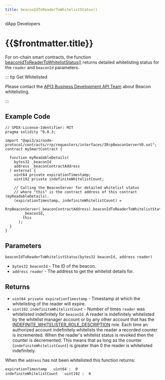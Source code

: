 ```yaml
---
title: beaconIdToReaderToWhitelistStatus()
---
```


<TitleSpan>dApp Developers</TitleSpan>

# {{$frontmatter.title}}

<VersionWarning/>

<TocHeader />
<TOC class="table-of-contents" :include-level="[2,3]" />

For on-chain smart contracts, the function
[beaconIdToReaderToWhitelistStatus()](https://github.com/api3dao/airnode/blob/master/packages/airnode-protocol/contracts/rrp/requesters/RrpBeaconServerV0.sol#L363-L383)
returns detailed whitelisting status for the `reader` and `beaconId` parameters.

::: tip Get Whitelisted

Please contact the
[API3 Business Development API Team](https://api3dao.typeform.com/to/O1Uvxc8m)
about Beacon whitelisting.

:::

## Example Code

```solidity
// SPDX-License-Identifier: MIT
pragma solidity ^0.8.3;

import "@api3/airnode-protocol/contracts/rrp/requesters/interfaces/IRrpBeaconServerV0.sol";
contract mySmartContract {

  function myReadableDetails(
    bytes32 _beaconId
    address _beaconContractAddress
  ) external {
    uint64 private expirationTimestamp;
    uint192 private indefiniteWhitelistCount;

    // Calling the BeaconServer for detailed whitelist status
    // where "this" is the contract address of this contract (myReadableDetails).
    (expirationTimestamp, indefiniteWhitelistCount) =
      RrpBeaconServer(_beaconContractAddress).beaconIdToReaderToWhitelistStatus(
        _beaconId,
        this
      );
  }
}
```

## Parameters

`beaconIdToReaderToWhitelistStatus(bytes32 beaconId, address reader)`

- `bytes32 beaconId` - The ID of the beacon.
- `address reader` - The address to get the whitelist details for.

## Returns

- `uint64 private expirationTimestamp` - Timestamp at which the whitelisting of
  the reader will expire.
- `uint192 indefiniteWhitelistCount` - Number of times `reader` was whitelisted
  indefinitely for `beaconId`. A reader is indefinitely whitelisted by the
  whitelist manager account or by any other account that has the
  [<span style="overflow-wrap: break-word;">INDEFINITE_WHITELISTER_ROLE_DESCRIPTION</span>](https://github.com/api3dao/airnode/blob/6d902da259ec3084c8f4764cadc74e270e5c7162/packages/airnode-protocol/contracts/whitelist/WhitelistRoles.sol#L32-L33)
  role. Each time an authorized account indefinitely whitelists the reader a
  recorded counter is incremented. When the reader's whitelist status is revoked
  then the counter is decremented. This means that as long as the counter
  (`indefiniteWhitelistCount`) is greater than 0 the reader is whitelisted
  indefinitely.

When the `address` has not been whitelisted this function returns:

```bash
expirationTimestamp   uint64 :  0
indefiniteWhitelistCount   uint192 :  0
```
